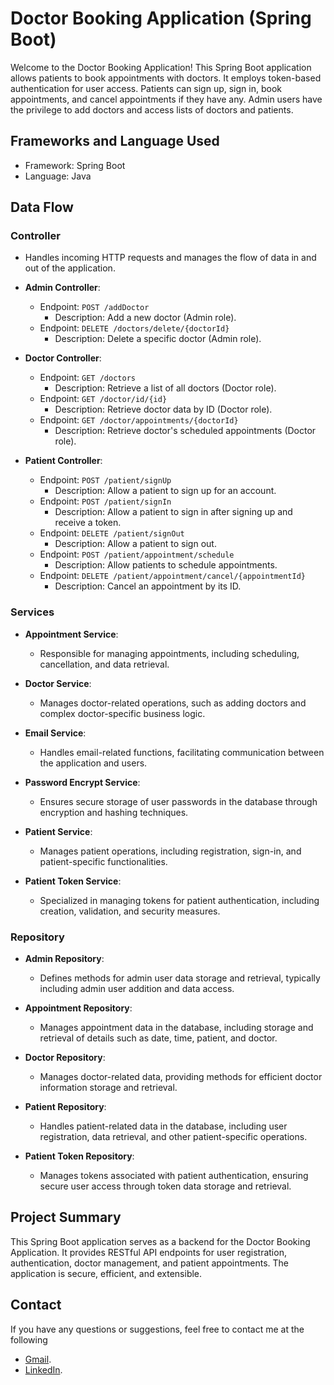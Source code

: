 # Doctor Booking Application (Spring Boot)

Welcome to the Doctor Booking Application! This Spring Boot application allows patients to book appointments with doctors. It employs token-based authentication for user access. Patients can sign up, sign in, book appointments, and cancel appointments if they have any. Admin users have the privilege to add doctors and access lists of doctors and patients.

## Frameworks and Language Used

- Framework: Spring Boot
- Language: Java

## Data Flow

### Controller
- Handles incoming HTTP requests and manages the flow of data in and out of the application.

- **Admin Controller**:
  - Endpoint: `POST /addDoctor`
    - Description: Add a new doctor (Admin role).
  - Endpoint: `DELETE /doctors/delete/{doctorId}`
    - Description: Delete a specific doctor (Admin role).

- **Doctor Controller**:
  - Endpoint: `GET /doctors`
    - Description: Retrieve a list of all doctors (Doctor role).
  - Endpoint: `GET /doctor/id/{id}`
    - Description: Retrieve doctor data by ID (Doctor role).
  - Endpoint: `GET /doctor/appointments/{doctorId}`
    - Description: Retrieve doctor's scheduled appointments (Doctor role).

- **Patient Controller**:
  - Endpoint: `POST /patient/signUp`
    - Description: Allow a patient to sign up for an account.
  - Endpoint: `POST /patient/signIn`
    - Description: Allow a patient to sign in after signing up and receive a token.
  - Endpoint: `DELETE /patient/signOut`
    - Description: Allow a patient to sign out.
  - Endpoint: `POST /patient/appointment/schedule`
    - Description: Allow patients to schedule appointments.
  - Endpoint: `DELETE /patient/appointment/cancel/{appointmentId}`
    - Description: Cancel an appointment by its ID.

### Services

- **Appointment Service**:
  - Responsible for managing appointments, including scheduling, cancellation, and data retrieval.

- **Doctor Service**:
  - Manages doctor-related operations, such as adding doctors and complex doctor-specific business logic.

- **Email Service**:
  - Handles email-related functions, facilitating communication between the application and users.

- **Password Encrypt Service**:
  - Ensures secure storage of user passwords in the database through encryption and hashing techniques.

- **Patient Service**:
  - Manages patient operations, including registration, sign-in, and patient-specific functionalities.

- **Patient Token Service**:
  - Specialized in managing tokens for patient authentication, including creation, validation, and security measures.

### Repository

- **Admin Repository**:
  - Defines methods for admin user data storage and retrieval, typically including admin user addition and data access.

- **Appointment Repository**:
  - Manages appointment data in the database, including storage and retrieval of details such as date, time, patient, and doctor.

- **Doctor Repository**:
  - Manages doctor-related data, providing methods for efficient doctor information storage and retrieval.

- **Patient Repository**:
  - Handles patient-related data in the database, including user registration, data retrieval, and other patient-specific operations.

- **Patient Token Repository**:
  - Manages tokens associated with patient authentication, ensuring secure user access through token data storage and retrieval.

## Project Summary
This Spring Boot application serves as a backend for the Doctor Booking Application. It provides RESTful API endpoints for user registration, authentication, doctor management, and patient appointments. The application is secure, efficient, and extensible.


## Contact

If you have any questions or suggestions, feel free to contact me at the following
- [Gmail](saravanad2401@gmail.com).
- [LinkedIn](https://www.linkedin.com/in/saravanad2401/).
